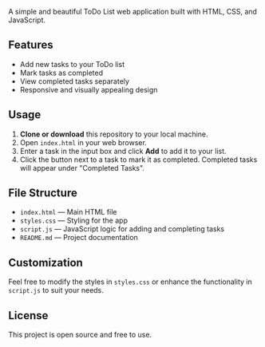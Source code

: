 A simple and beautiful ToDo List web application built with HTML, CSS, and JavaScript.

## Features

- Add new tasks to your ToDo list
- Mark tasks as completed
- View completed tasks separately
- Responsive and visually appealing design

## Usage

1. **Clone or download** this repository to your local machine.
2. Open `index.html` in your web browser.
3. Enter a task in the input box and click **Add** to add it to your list.
4. Click the button next to a task to mark it as completed. Completed tasks will appear under "Completed Tasks".

## File Structure

- `index.html` — Main HTML file
- `styles.css` — Styling for the app
- `script.js` — JavaScript logic for adding and completing tasks
- `README.md` — Project documentation

## Customization

Feel free to modify the styles in `styles.css` or enhance the functionality in `script.js` to suit your needs.

## License

This project is open source and free to use.
